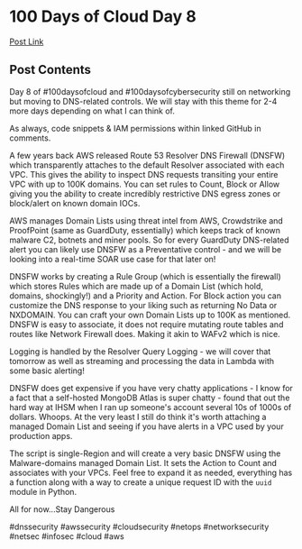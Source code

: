 # 100 Days of Cloud Day 8

[Post Link](https://www.linkedin.com/posts/activity-6983548500927991808-V53v?utm_source=share&utm_medium=member_desktop)

## Post Contents

Day 8 of #100daysofcloud and #100daysofcybersecurity still on networking but moving to DNS-related controls. We will stay with this theme for 2-4 more days depending on what I can think of.

As always, code snippets & IAM permissions within linked GitHub in comments.

A few years back AWS released Route 53 Resolver DNS Firewall (DNSFW) which transparently attaches to the default Resolver associated with each VPC. This gives the ability to inspect DNS requests transiting your entire VPC with up to 100K domains. You can set rules to Count, Block or Allow giving you the ability to create incredibly restrictive DNS egress zones or block/alert on known domain IOCs.

AWS manages Domain Lists using threat intel from AWS, Crowdstrike and ProofPoint (same as GuardDuty, essentially) which keeps track of known malware C2, botnets and miner pools. So for every GuardDuty DNS-related alert you can likely use DNSFW as a Preventative control - and we will be looking into a real-time SOAR use case for that later on!

DNSFW works by creating a Rule Group (which is essentially the firewall) which stores Rules which are made up of a Domain List (which hold, domains, shockingly!) and a Priority and Action. For Block action you can customize the DNS response to your liking such as returning No Data or NXDOMAIN. You can craft your own Domain Lists up to 100K as mentioned. DNSFW is easy to associate, it does not require mutating route tables and routes like Network Firewall does. Making it akin to WAFv2 which is nice.

Logging is handled by the Resolver Query Logging - we will cover that tomorrow as well as streaming and processing the data in Lambda with some basic alerting!

DNSFW does get expensive if you have very chatty applications - I know for a fact that a self-hosted MongoDB Atlas is super chatty - found that out the hard way at IHSM when I ran up someone's account several 10s of 1000s of dollars. Whoops. At the very least I still do think it's worth attaching a managed Domain List and seeing if you have alerts in a VPC used by your production apps.

The script is single-Region and will create a very basic DNSFW using the Malware-domains managed Domain List. It sets the Action to Count and associates with your VPCs. Feel free to expand it as needed, everything has a function along with a way to create a unique request ID with the `uuid` module in Python.

All for now...Stay Dangerous

#dnssecurity #awssecurity #cloudsecurity #netops #networksecurity #netsec #infosec #cloud #aws 